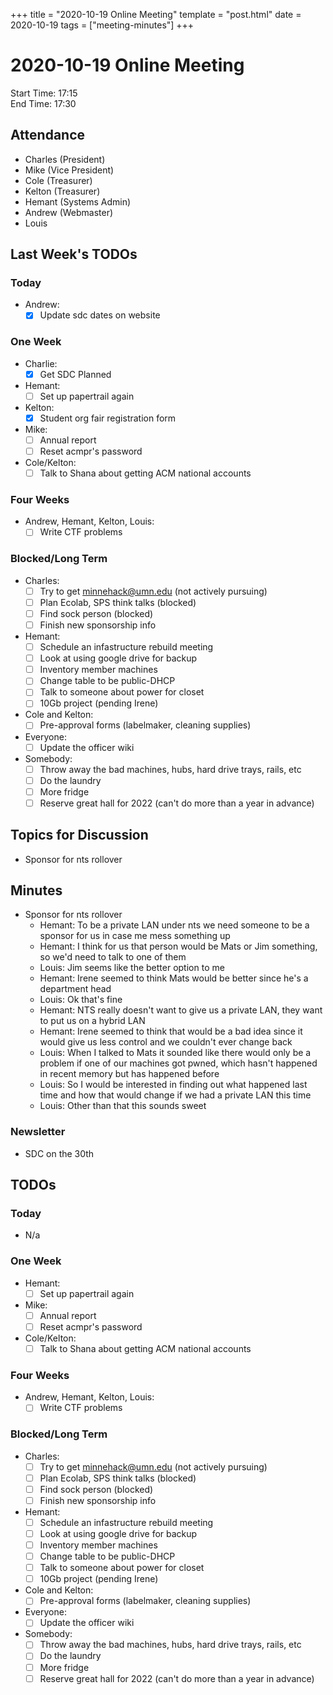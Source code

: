 +++
title = "2020-10-19 Online Meeting"
template = "post.html"
date = 2020-10-19
tags = ["meeting-minutes"]
+++
# 2020-10-19 Online Meeting

Start Time: 17:15  
End Time:   17:30  

## Attendance
- Charles    (President)
- Mike       (Vice President)
- Cole       (Treasurer)
- Kelton     (Treasurer)
- Hemant     (Systems Admin)
- Andrew     (Webmaster)
- Louis

## Last Week's TODOs
### Today
- Andrew:
  - [x] Update sdc dates on website
### One Week
- Charlie:
  - [x] Get SDC Planned
- Hemant:
  - [ ] Set up papertrail again
- Kelton:
  - [x] Student org fair registration form
- Mike:
  - [ ] Annual report
  - [ ] Reset acmpr's password
- Cole/Kelton:
  - [ ] Talk to Shana about getting ACM national accounts
### Four Weeks
- Andrew, Hemant, Kelton, Louis:
  - [ ] Write CTF problems
### Blocked/Long Term
- Charles:
  - [ ] Try to get minnehack@umn.edu (not actively pursuing)
  - [ ] Plan Ecolab, SPS think talks (blocked)
  - [ ] Find sock person (blocked)
  - [ ] Finish new sponsorship info
- Hemant:
  - [ ] Schedule an infastructure rebuild meeting
  - [ ] Look at using google drive for backup
  - [ ] Inventory member machines
  - [ ] Change table to be public-DHCP
  - [ ] Talk to someone about power for closet
  - [ ] 10Gb project (pending Irene)
- Cole and Kelton:
  - [ ] Pre-approval forms (labelmaker, cleaning supplies)
- Everyone:
  - [ ] Update the officer wiki
- Somebody:
  - [ ] Throw away the bad machines, hubs, hard drive trays, rails, etc
  - [ ] Do the laundry
  - [ ] More fridge
  - [ ] Reserve great hall for 2022 (can't do more than a year in advance)

## Topics for Discussion
- Sponsor for nts rollover

## Minutes
- Sponsor for nts rollover
  - Hemant: To be a private LAN under nts we need someone to be a sponsor for us in case me mess something up
  - Hemant: I think for us that person would be Mats or Jim something, so we'd need to talk to one of them
  - Louis: Jim seems like the better option to me
  - Hemant: Irene seemed to think Mats would be better since he's a department head
  - Louis: Ok that's fine
  - Hemant: NTS really doesn't want to give us a private LAN, they want to put us on a hybrid LAN
  - Hemant: Irene seemed to think that would be a bad idea since it would give us less control and we couldn't ever change back
  - Louis: When I talked to Mats it sounded like there would only be a problem if one of our machines got pwned, which hasn't happened in recent memory but has happened before
  - Louis: So I would be interested in finding out what happened last time and how that would change if we had a private LAN this time
  - Louis: Other than that this sounds sweet

### Newsletter
- SDC on the 30th

## TODOs
### Today
- N/a
### One Week
- Hemant:
  - [ ] Set up papertrail again
- Mike:
  - [ ] Annual report
  - [ ] Reset acmpr's password
- Cole/Kelton:
  - [ ] Talk to Shana about getting ACM national accounts
### Four Weeks
- Andrew, Hemant, Kelton, Louis:
  - [ ] Write CTF problems
### Blocked/Long Term
- Charles:
  - [ ] Try to get minnehack@umn.edu (not actively pursuing)
  - [ ] Plan Ecolab, SPS think talks (blocked)
  - [ ] Find sock person (blocked)
  - [ ] Finish new sponsorship info
- Hemant:
  - [ ] Schedule an infastructure rebuild meeting
  - [ ] Look at using google drive for backup
  - [ ] Inventory member machines
  - [ ] Change table to be public-DHCP
  - [ ] Talk to someone about power for closet
  - [ ] 10Gb project (pending Irene)
- Cole and Kelton:
  - [ ] Pre-approval forms (labelmaker, cleaning supplies)
- Everyone:
  - [ ] Update the officer wiki
- Somebody:
  - [ ] Throw away the bad machines, hubs, hard drive trays, rails, etc
  - [ ] Do the laundry
  - [ ] More fridge
  - [ ] Reserve great hall for 2022 (can't do more than a year in advance)
